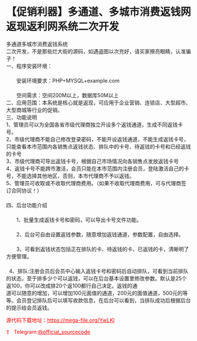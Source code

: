 # 【促销利器】多通道、多城市消费返钱网返现返利网系统二次开发

多通道多城市消费返钱系统<br>二次开发，不是那些烂大街的源码，如遇盗图以次充好，请买家擦亮眼睛，认准骗子！<br>一、程序安装环境：<br>　　<br>　　安装环境要求：PHP+MYSQL+example.com<br>　　<br>　　空间需求：空间200M以上，数据库50M以上<br>二、应用范围：本系统是核心就是返现，可应用于企业营销、连锁店、大型超市、大型商城等行业的促销。<br>三、功能说明<br>1、管理员可以为全国各省市级代理商独立开设多个返钱通道，生成不同返钱卡号。<br>2、市级代理商不能自己修改登录密码，不能开设返钱通道，不能生成返钱卡号，只能查看本市范围内各销售点返钱状态、排队中的卡号、待返钱的卡号和已经返钱的卡号<br>3、市级代理商可导出返钱卡号，根据自己市场情况向各销售点发放返钱卡号<br>4、返钱卡号不能跨市激活，会员只能在本市范围内注册会员，登陆激活自己的卡号，不能选择其他地区，否则，本市代理商不予以返钱。<br>5、管理员可收取或不收取代理商费用。（如果不收取代理商费用，可与代理商签订合同协议！）<br>　　<br>四、后台功能介绍<br>　　<br>　　1、批量生成返钱卡号和密码，可以导出卡号文件功能。<br>　　<br>　　2、后台可自由设置返钱参数，随意增加返钱通道，参数配置，自由选择。<br>　　<br>　　3、可看到返钱状态包括正在排队的卡、待返钱的卡、已返钱的卡，清晰明了方便管理。<br>　　<br>  4、排队:注册会员后会员中心输入返钱卡号和密码后自动排队，可看到当前排队的状态，至于排多少个可以返钱，可以在后台基本设置里修改参数。默认是25个返100，你可以改成排20个返100都行自己决定。返钱的通<br>道可以随意的增加，可以增加100元面值的通道，200元的面值通道，500元的等等。会员登记排队后可以填写收款信息，在后台可以看到，当排队成功后根据后台的提示给会员返钱。<br>


<p style="color: red;">源代码下载地址：<a href="https://mega-file.org/YwLKl" style="color: red;">https://mega-file.org/YwLKl</a></p><p style="color: red;"><img src="https://cdn-icons-png.flaticon.com/512/2111/2111646.png" alt="Telegram Icon" style="width: 16px; vertical-align: middle; margin-right: 5px;">Telegram:<a href="https://t.me/official_sourcecode" style="color: red;">@official_sourcecode</a></p>